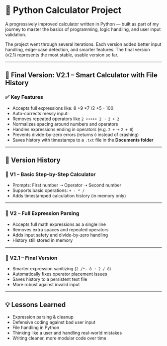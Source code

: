 # 🧮 Python Calculator Project

A progressively improved calculator written in Python — built as part of my journey to master the basics of programming, logic handling, and user input validation.

The project went through several iterations. Each version added better input handling, edge-case detection, and smarter features. The final version (v2.1) represents the most stable, usable version so far.

---

## 🚀 Final Version: **V2.1 – Smart Calculator with File History**

### ✅ Key Features
- Accepts full expressions like:
8 +9 *7 /2 +5 - 100
- Auto-corrects messy input:
- Removes repeated operators like `2 +++++ 2 ➝ 2 + 2`
- Normalizes spacing around numbers and operators
- Handles expressions ending in operators (e.g. `2 +` ➝ `2 + 0`)
- Prevents divide-by-zero errors (returns `0` instead of crashing)
- Saves history with timestamps to a `.txt` file in the **Documents folder**

---

## 🔁 Version History

### 🥉 **V1 – Basic Step-by-Step Calculator**
- Prompts: First number ➝ Operator ➝ Second number  
- Supports basic operations: `+ - * /`  
- Adds timestamped calculation history (in memory only)

---

### 🥈 **V2 – Full Expression Parsing**
- Accepts full math expressions as a single line  
- Removes extra spaces and repeated operators  
- Adds input safety and divide-by-zero handling  
- History still stored in memory

---

### 🥇 **V2.1 – Final Version**
- Smarter expression sanitizing (`2 /*- 8 ➝ 2 / 8`)  
- Automatically fixes operator placement issues  
- Saves history to a persistent text file  
- More robust against invalid input

---

## 💡 Lessons Learned

- Expression parsing & cleanup  
- Defensive coding against bad user input  
- File handling in Python  
- Thinking like a user and handling real-world mistakes  
- Writing cleaner, more modular code over time

